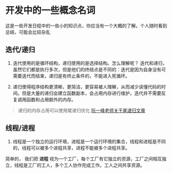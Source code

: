 # 开发中的一些概念名词

这是一些开发日程中的一些小的知识点，你应当有一个大概的了解。个人随时看到总结，可能会比较杂乱

## 迭代/递归

1. 迭代使用的是循环结构，递归使用的是选择结构。怎么理解呢？ 迭代和递归，虽然它们都是执行多次，但是他们的终结点是不同的：迭代是因为自身没有可需要迭代而结束，递归是有终止条件的，不能进入死循环。

2. 递归使得程序结构更清晰，更简洁，更容易被人理解，从而减少读懂代码的时间。但是大量的递归会建立函数副本，会占用内存进行维护，迭代并不需要反复调用函数和占用额外的内存。

> 递归的内存占用可以使用尾递归优化 [阮一峰老师关于尾递归文章](http://www.ruanyifeng.com/blog/2015/04/tail-call.html)

## 线程/进程

1. 线程是一个独立的运行环境，进程是一个运行环境的集合，线程和进程是不同的，线程可以被多个进程共享，进程不能被多个进程共享。

简单的， 我们把 **进程** 视为一个工厂，每个工厂有它独立的资源，工厂之间相互独立，线程是工厂的工人，多个工人协作完成工作。工人之间共享资源。

